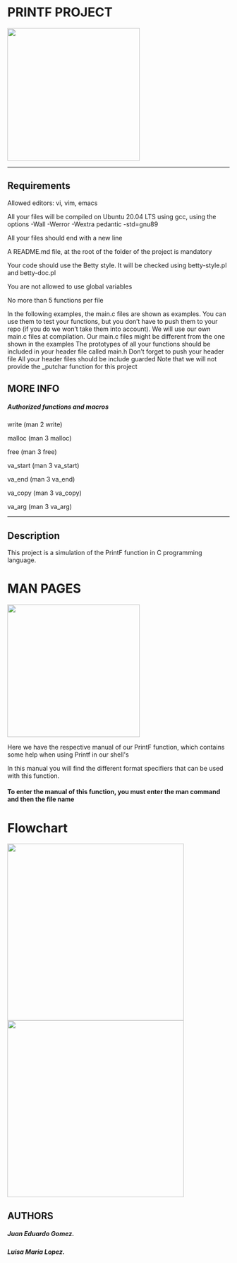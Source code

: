 <html>
<body>
<h1>PRINTF PROJECT</h1>
<img src= "https://i.ytimg.com/vi/mZFdyoZhUb4/maxresdefault.jpg" width="300" height="auto"/>
<hr>

<h2>Requirements</h2>
<p>Allowed editors: vi, vim, emacs</p>
<p>All your files will be compiled on Ubuntu 20.04 LTS using gcc, using the options -Wall -Werror -Wextra     pedantic -std=gnu89</p>
<p>All your files should end with a new line</p>
<p>A README.md file, at the root of the folder of the project is mandatory</p>
<P>Your code should use the Betty style. It will be checked using betty-style.pl and betty-doc.pl</p>
<p>You are not allowed to use global variables</p>
<p>No more than 5 functions per file</p>
<p>In the following examples, the main.c files are shown as examples. You can use them to test your functions, but you don’t have to push them to your repo (if you do we won’t take them into account). We will use our own main.c files at compilation. Our main.c files might be different from the one shown in the examples
The prototypes of all your functions should be included in your header file called main.h
Don’t forget to push your header file
All your header files should be include guarded
Note that we will not provide the _putchar function for this project</p>

<h2>MORE INFO</h2>

<h5>Authorized functions and macros</h5>
<p>write (man 2 write)</p>
<p>malloc (man 3 malloc)</p>
<p>free (man 3 free)</p>
<p>va_start (man 3 va_start)</p>
<p>va_end (man 3 va_end)</p>
<p>va_copy (man 3 va_copy)</p>
<p>va_arg (man 3 va_arg) </p>

<hr>
<h2>Description</h2>
<p>This project is a simulation of the PrintF function in C programming language.</p>

<h1>MAN PAGES </h1>
<img src= "https://media.geeksforgeeks.org/wp-content/uploads/Screenshot-from-2018-12-11-20-58-48.png" width="300" height="auto"/>

<p>Here we have the respective manual of our PrintF function, which contains some help when using Printf in our shell's</p>
<p> In this manual you will find the different format specifiers that can be used with this function.</p>

<h4>To enter the manual of this function, you must enter the man command and then the file name</h4> 

<h1>Flowchart</h1>

<img src= "https://ibb.co/0tCgQv0" width= "400" height="400"/>

<img src= "https://i.pinimg.com/originals/b8/09/27/b80927e5d832e5535c1b3fbf5be51689.jpg" width="400" height="auto"/>

<h2>AUTHORS</h2>
<h5>Juan Eduardo Gomez.</h5>
<h5>Luisa Maria Lopez.</h5>
</body>
</html>